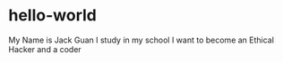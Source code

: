 # hello-world
My Name is Jack Guan 
I study in my school
I want to become an Ethical Hacker and a coder

